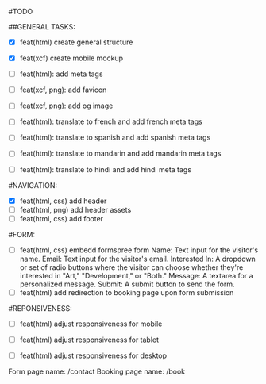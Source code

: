 #TODO

##GENERAL TASKS:
- [X] feat(html) create general structure
- [X] feat(xcf) create mobile mockup
- [ ] feat(html): add meta tags
- [ ] feat(xcf, png): add favicon
- [ ] feat(xcf, png): add og image
- [ ] feat(html): translate to french and add french meta tags
- [ ] feat(html): translate to spanish and add spanish meta tags
- [ ] feat(html): translate to mandarin and add mandarin meta tags
- [ ] feat(html): translate to hindi and add hindi meta tags


#NAVIGATION:
- [X] feat(html, css) add header
- [ ] feat(html, png) add header assets
- [ ] feat(html, css) add footer

#FORM:
- [ ] feat(html, css) embedd formspree form
    Name: Text input for the visitor's name.
    Email: Text input for the visitor's email.
    Interested In: A dropdown or set of radio buttons where the visitor can choose whether they're interested in "Art," "Development," or "Both."
    Message: A textarea for a personalized message.
    Submit: A submit button to send the form.
- [ ] feat(html) add redirection to booking page upon form submission

#REPONSIVENESS:
- [ ] feat(html) adjust responsiveness for mobile
- [ ] feat(html) adjust responsiveness for tablet
- [ ] feat(html) adjust responsiveness for desktop


Form page name: /contact
Booking page name: /book